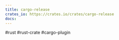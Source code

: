 ```yaml
---
title: cargo-release
crates_io: https://crates.io/crates/cargo-release
docs:
---
```

#rust #rust-crate #cargo-plugin


